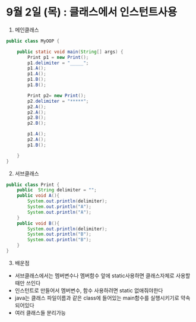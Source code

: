 # 9월 2일 (목) : 클래스에서 인스턴트사용

1. 메인클래스
~~~java
public class MyOOP {

    public static void main(String[] args) {
        Print p1 = new Print();
        p1.delimiter = "_____";
        p1.A();
        p1.A();
        p1.B();
        p1.B();

        Print p2= new Print();
        p2.delimiter = "*****";
        p2.A();
        p2.A();
        p2.B();
        p2.B();

        p1.A();
        p2.A();
        p1.B();

    }
}
~~~
2. 서브클래스
~~~java
public class Print {
    public  String delimiter = "";
    public void A(){
        System.out.println(delimiter);
        System.out.println("A");
        System.out.println("A");
    }
    public void B(){
        System.out.println(delimiter);
        System.out.println("B");
        System.out.println("B");
    }
}
~~~

3. 배운점
- 서브클래스에서는 멤버변수나 멤버함수 앞에 static사용하면 클래스자체로 사용할때만 쓰인다
- 인스턴트로 만들어서 멤버변수, 함수 사용하려면 static 없애줘야한다
- java는 클래스 파일이름과 같은 class에 들어있는 main함수를 실행시키기로 약속되어있다
- 여러 클래스들 분리가능
